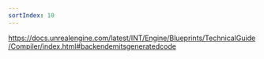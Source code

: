 ```yaml
---
sortIndex: 10
---
```

<https://docs.unrealengine.com/latest/INT/Engine/Blueprints/TechnicalGuide/Compiler/index.html#backendemitsgeneratedcode>


